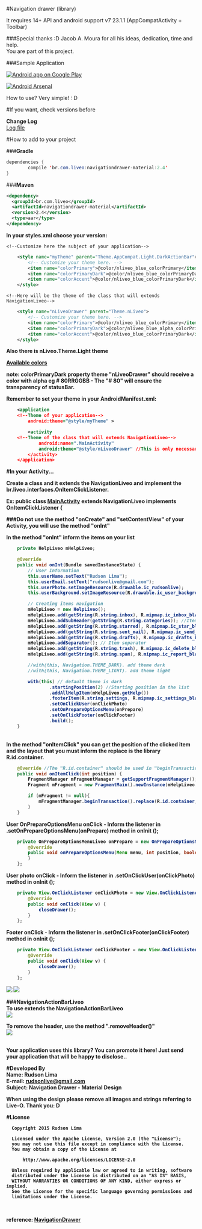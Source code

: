 #Navigation drawer (library)

It requires 14+ API and android support v7 23.1.1 (AppCompatActivity + Toolbar)

###Special thanks :D
Jacob A. Moura for all his ideas, dedication, time and help.<br>
You are part of this project.

###Sample Application

<a href="https://play.google.com/store/apps/details?id=br.liveo.navigationliveo" target="_blank">
  <img alt="Android app on Google Play"
       src="https://developer.android.com/images/brand/en_app_rgb_wo_45.png" />
</a>

[![Android Arsenal](https://img.shields.io/badge/Android%20Arsenal-NavigationDrawer--MaterialDesign-brightgreen.svg?style=flat)](https://android-arsenal.com/details/1/1398)

How to use? Very simple! : D

#If you want, check versions before

<b>Change Log</b><br>
<a href="https://github.com/rudsonlive/NavigationDrawer-MaterialDesign/blob/master/CHANGELOG.md" target="_blank">Log file</a>

#How to add to your project

###<b>Gradle</b>

```java
dependencies {
        compile 'br.com.liveo:navigationdrawer-material:2.4'
}
```
###<b>Maven</b>

```xml
<dependency>
  <groupId>br.com.liveo</groupId>
  <artifactId>navigationdrawer-material</artifactId>
  <version>2.4</version>
  <type>aar</type>
</dependency>
```

<b>In your styles.xml choose your version:</b>

    <!--Customize here the subject of your application-->
```xml
    <style name="myTheme" parent="Theme.AppCompat.Light.DarkActionBar">
        <!-- Customize your theme here. -->
        <item name="colorPrimary">@color/nliveo_blue_colorPrimary</item>
        <item name="colorPrimaryDark">@color/nliveo_blue_colorPrimaryDark</item>
        <item name="colorAccent">@color/nliveo_blue_colorPrimaryDark</item>
    </style>
````
    <!--Here will be the theme of the class that will extends NavigationLiveo-->
```xml
    <style name="nLiveoDrawer" parent="Theme.nLiveo">
        <!-- Customize your theme here. -->
        <item name="colorPrimary">@color/nliveo_blue_colorPrimary</item>
        <item name="colorPrimaryDark">@color/nliveo_blue_alpha_colorPrimaryDark</item>
        <item name="colorAccent">@color/nliveo_blue_colorPrimaryDark</item>
    </style>
```
<b>Also there is nLiveo.Theme.Light theme<b><br>

<a href="https://gist.github.com/rudsonlive/5f4001ac00fcd4dfc1a4" target="_blank">Available colors</a>

note: colorPrimaryDark property theme "nLiveoDrawer" should receive a color with alpha eg # 80RRGGBB - The "# 80" will ensure the transparency of statusBar.

<b>Remember to set your theme in your AndroidManifest.xml:</b>

```xml
    <application
    <!--Theme of your application-->
        android:theme="@style/myTheme" >
```      
```xml
        <activity
    <!--Theme of the class that will extends NavigationLiveo-->        
            android:name=".MainActivity"
            android:theme="@style/nLiveoDrawer" //This is only necessary if using the NavigationLiveo
        </activity>
    </application>
````

#In your Activity...

<b>Create a class and it extends the NavigationLiveo and implement the br.liveo.interfaces.OnItemClickListener.</b>

Ex: public class <a href="https://github.com/rudsonlive/NavigationDrawer-MaterialDesign/blob/master/demo/src/main/java/br/liveo/ndrawer/ui/activity/MainActivity.java" target="_blank">MainActivity</a> extends NavigationLiveo implements OnItemClickListener {

###Do not use the method "onCreate" and "setContentView" of your Activity, you will use the method "onInt"

<b>In the method "onInt" inform the items on your list</b>

```java
    private HelpLiveo mHelpLiveo;

    @Override
    public void onInt(Bundle savedInstanceState) {
        // User Information
        this.userName.setText("Rudson Lima");
        this.userEmail.setText("rudsonlive@gmail.com");
        this.userPhoto.setImageResource(R.drawable.ic_rudsonlive);
        this.userBackground.setImageResource(R.drawable.ic_user_background_first);

        // Creating items navigation
        mHelpLiveo = new HelpLiveo();
        mHelpLiveo.add(getString(R.string.inbox), R.mipmap.ic_inbox_black_24dp, 7);
        mHelpLiveo.addSubHeader(getString(R.string.categories)); //Item subHeader
        mHelpLiveo.add(getString(R.string.starred), R.mipmap.ic_star_black_24dp);
        mHelpLiveo.add(getString(R.string.sent_mail), R.mipmap.ic_send_black_24dp);
        mHelpLiveo.add(getString(R.string.drafts), R.mipmap.ic_drafts_black_24dp);
        mHelpLiveo.addSeparator(); // Item separator
        mHelpLiveo.add(getString(R.string.trash), R.mipmap.ic_delete_black_24dp);
        mHelpLiveo.add(getString(R.string.spam), R.mipmap.ic_report_black_24dp, 120);

        //with(this, Navigation.THEME_DARK). add theme dark
        //with(this, Navigation.THEME_LIGHT). add theme light

        with(this) // default theme is dark
                .startingPosition(2) //Starting position in the list
                .addAllHelpItem(mHelpLiveo.getHelp())
                .footerItem(R.string.settings, R.mipmap.ic_settings_black_24dp)
                .setOnClickUser(onClickPhoto)
                .setOnPrepareOptionsMenu(onPrepare)
                .setOnClickFooter(onClickFooter)
                .build();
    }
````

<br>In the method "onItemClick" you can get the position of the clicked item and the layout that you must inform the replace is the library R.id.container.</b>

```java
    @Override //The "R.id.container" should be used in "beginTransaction (). Replace"
    public void onItemClick(int position) {
        FragmentManager mFragmentManager = getSupportFragmentManager();
        Fragment mFragment = new FragmentMain().newInstance(mHelpLiveo.get(position).getName());

        if (mFragment != null){
            mFragmentManager.beginTransaction().replace(R.id.container, mFragment).commit();
        }
    }    
````

User OnPrepareOptionsMenu onClick - Inform the listener in .setOnPrepareOptionsMenu(onPrepare) method in onInit (); <br>
```java
    private OnPrepareOptionsMenuLiveo onPrepare = new OnPrepareOptionsMenuLiveo() {
        @Override
        public void onPrepareOptionsMenu(Menu menu, int position, boolean visible) {
        }
    };
```

User photo onClick - Inform the listener in .setOnClickUser(onClickPhoto) method in onInit (); <br>
```java
    private View.OnClickListener onClickPhoto = new View.OnClickListener() {
        @Override
        public void onClick(View v) {
            closeDrawer();
        }
    };

```
Footer onClick - Inform the listener in .setOnClickFooter(onClickFooter) method in onInit (); <br>
```java
    private View.OnClickListener onClickFooter = new View.OnClickListener() {
        @Override
        public void onClick(View v) {
            closeDrawer();
        }
    };
```

<img src="https://raw.githubusercontent.com/rudsonlive/NavigationDrawer-MaterialDesign/master/Screenshot/Screenshot_01.png">
<img src="https://raw.githubusercontent.com/rudsonlive/NavigationDrawer-MaterialDesign/master/Screenshot/Screenshot_02.png"> 

###<b>NavigationActionBarLiveo</b><br>
To use extends the NavigationActionBarLiveo <br>
<img src="https://raw.githubusercontent.com/rudsonlive/NavigationDrawer-MaterialDesign/master/Screenshot/Screenshot_03.png">

To remove the header, use the method ".removeHeader()"<br>
<img src="https://raw.githubusercontent.com/rudsonlive/NavigationDrawer-MaterialDesign/master/Screenshot/Screenshot_04.png">

<br>
<b>Your application uses this library? You can promote it here! Just send your application that will be happy to disclose..</b> <br>

#Developed By<br>
Name: Rudson Lima<br> 
E-mail: rudsonlive@gmail.com<br>
Subject: Navigation Drawer - Material Design
<br>

<b>When using the design please remove all images and strings referring to Live-O. Thank you: D <br></b>

#License
```
  Copyright 2015 Rudson Lima
 
  Licensed under the Apache License, Version 2.0 (the "License");
  you may not use this file except in compliance with the License.
  You may obtain a copy of the License at
 
      http://www.apache.org/licenses/LICENSE-2.0
 
  Unless required by applicable law or agreed to in writing, software
  distributed under the License is distributed on an "AS IS" BASIS,
  WITHOUT WARRANTIES OR CONDITIONS OF ANY KIND, either express or implied.
  See the License for the specific language governing permissions and
  limitations under the License.
 
````

<br>
reference: 
<a href="http://www.google.com/design/spec/patterns/navigation-drawer.html" target="_blank">NavigationDrawer</a>
